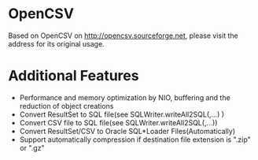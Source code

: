 # OpenCSV
Based on OpenCSV on http://opencsv.sourceforge.net, please visit the address for its original usage.

# Additional Features
- Performance and memory optimization by NIO, buffering and the reduction of object creations 
- Convert ResultSet to SQL file(see SQLWriter.writeAll2SQL(<Resuleset>,...) )
- Convert CSV file to SQL file(see SQLWriter.writeAll2SQL(<CSVFilePath>,...))
- Convert ResultSet/CSV to Oracle SQL*Loader Files(Automatically)
- Support automatically compression if destination file extension is ".zip" or ".gz"
